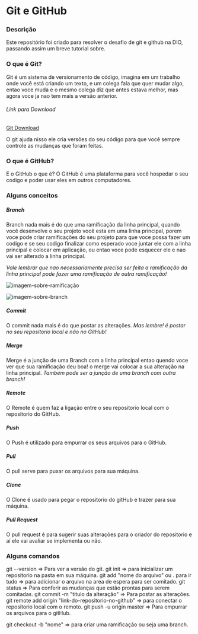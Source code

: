 # Git e GitHub

### Descrição

Este repositório foi criado para resolver o desafio de git e github na DIO, passando assim um breve tutorial sobre.

### O que é Git?

Git é um sistema de versionamento de código, imagina em um trabalho onde você está criando um texto, e um colega fala
que quer mudar algo, entao voce muda e o mesmo colega diz que antes estava melhor, mas agora voce ja nao tem mais a versão
anterior.

###### Link para Download
[Git Download](https://git-scm.com/downloads)

O git ajuda nisso ele cria versões do seu código para que você sempre controle as mudanças que foram feitas.

### O que é GitHub?

E o GitHub o que é? O GitHub é uma plataforma para você hospedar o seu codigo e poder usar eles em outros computadores.

### Alguns conceitos

##### Branch

Branch nada mais é do que uma ramificação da linha principal, quando você desenvolve o seu projeto você esta em uma linha principal, porem voce pode criar ramificações do seu projeto para que voce possa fazer um codigo e se seu codigo finalizar como esperado voce juntar ele com a linha principal e colocar em aplicação, ou entao voce pode esquecer ele e nao vai ser alterado a linha principal.

*Vale lembrar que nao necessariamente precisa ser feita a ramificação da linha principal pode fazer uma ramificação de outra ramificação!*

![imagem-sobre-ramificação](https://zepel.io/blog/content/images/2020/05/feature-branch-with-develop-git-workflow-2.png)

![imagem-sobre-branch](https://res.cloudinary.com/practicaldev/image/fetch/s--Jc-acrrl--/c_limit%2Cf_auto%2Cfl_progressive%2Cq_auto%2Cw_880/https://dev-to-uploads.s3.amazonaws.com/i/69payngupg75rqgabwdg.png)

##### Commit

O commit nada mais é do que postar as alterações. _Mas lembre! é postar no seu repositorio local e não no GitHub!_

##### Merge

Merge é a junção de uma Branch com a linha principal entao quendo voce ver que sua ramificação deu boa! o merge vai colocar a sua
alteração na linha principal. *Também pode ser a junção de uma branch com outra branch!*

##### Remote

O Remote é quem faz a ligação entre o seu repositorio local com o repositorio do GitHub.

##### Push

O Push é utilizado para empurrar os seus arquivos para o GitHub.

##### Pull

O pull serve para puxar os arquivos para sua máquina.

##### Clone

O Clone é usado para pegar o repositorio do gitHub e trazer para sua máquina.

##### Pull Request

O pull request é para sugerir suas alterações para o criador do repositorio e aí ele vai avaliar se implementa ou não.

### Alguns comandos

git --version => Para ver a versão do git.
git init => para inicializar um repositorio na pasta em sua máquina.
git add "nome do arquivo" ou . para ir tudo => para adicionar o arquivo na area de espera para ser comitado.
git status => Para conferir as mudanças que estão prontas para serem comitadas.
git commit -m "titulo da alteração" => Para postar as alterações.
git remote add origin "link-do-repositorio-no-github" => para conectar o repositorio local com o remoto.
git push -u origin master => Para empurrar os arquivos para o gitHub.

git checkout -b "nome" => para criar uma ramificação ou seja uma branch.